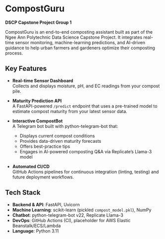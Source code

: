# CompostGuru

**DSCP Capstone Project Group 1**

CompostGuru is an end-to-end composting assistant built as part of the Ngee Ann Polytechnic Data Science Capstone Project. It integrates real-time sensor monitoring, machine-learning predictions, and AI-driven guidance to help urban farmers and gardeners optimize their composting process.

## Key Features

- **Real-time Sensor Dashboard**  
  Collects and displays moisture, pH, and EC readings from your compost pile.

- **Maturity Prediction API**  
  A FastAPI-powered `/predict` endpoint that uses a pre-trained model to estimate compost maturity from your latest sensor data.

- **Interactive CompostBot**  
  A Telegram bot built with python-telegram-bot that:
  - Displays current compost conditions  
  - Provides data-driven maturity forecasts  
  - Offers best-practice tips  
  - Engages in AI-powered composting Q&A via Replicate’s Llama-3 model

- **Automated CI/CD**  
  GitHub Actions pipelines for continuous integration (linting, testing) and future deployment workflows.

## Tech Stack

- **Backend & API**: FastAPI, Uvicorn  
- **Machine Learning**: scikit-learn (pickled `compost_model.pkl`), NumPy  
- **Chatbot**: python-telegram-bot v22, Replicate Llama-3  
- **DevOps**: GitHub Actions (CI), placeholder for AWS Elastic Beanstalk/ECS/Lambda  
- **Language**: Python 3.11
